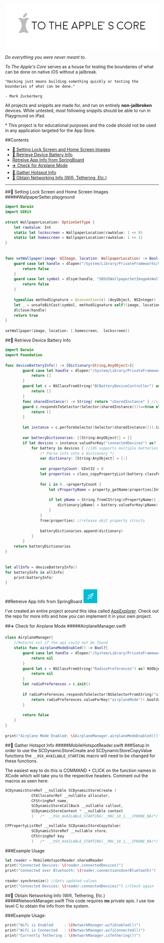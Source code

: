 ![Logo](Assets/Logo.png)

*Do everything you were never meant to.*

*To The Apple's Core* serves as a house for testing the boundaries of what can be done on native iOS without a jailbreak.

```
"Hacking just means building something quickly or testing the boundaries of what can be done."

- Mark Zuckerberg 
```
All projects and snippits are made for, and run on entirely **non-jailbroken** devices. While untested, most following snippits should be able to run in Playground on iPad.

\* This project is for educational purposes and the code should not be used in any application targeted for the App Store.

##Contents
- [:iphone: Setting Lock Screen and Home Screen Images](#iphone-setting-lock-screen-and-home-screen-images)
- [:battery: Retrieve Device Battery Info](#battery-retrieve-device-battery-info)
- [Retreive App Info from SpringBoard](#retreive-app-info-from-springboard)
- [:airplane: Check for Airplane Mode](#airplane-check-for-airplane-mode)
- [:link: Gather Hotspot Info](#link-gather-hotspot-info)
- [:signal_strength: Obtain Networking Info (Wifi, Tethering, Etc.)](#signal_strength-obtain-networking-info-wifi-tethering-etc)

---

##:iphone: Setting Lock Screen and Home Screen Images
#####WallpaperSetter.playground

```Swift
import Darwin
import UIKit

struct WallpaperLocation: OptionSetType {
    let rawValue: Int
    static let lockscreen = WallpaperLocation(rawValue: 1 << 0)
    static let homescreen = WallpaperLocation(rawValue: 1 << 1)
}


func setWallpaper(image: UIImage, location: WallpaperLocation) -> Bool{
    guard case let handle = dlopen("/System/Library/PrivateFrameworks/SpringBoardUI.framework/SpringBoardUI", RTLD_LAZY) where handle != nil else{
        return false
    }
    guard case let symbol = dlsym(handle, "SBSUIWallpaperSetImageAsWallpaperForLocations") where symbol != nil else{
        return false
    }
    
    typealias methodSignature = @convention(c) (AnyObject, NSInteger) -> ()
    let _ = unsafeBitCast(symbol, methodSignature.self)(image, location.rawValue)
    dlclose(handle)
    return true
}

setWallpaper(image, location: [.homescreen, .lockscreen])
```
##:battery: Retrieve Device Battery Info
```Swift
import Darwin
import Foundation

func deviceBatteryInfo() -> [Dictionary<String,AnyObject>]{
        guard case let handle = dlopen("/System/Library/PrivateFrameworks/BatteryCenter.framework/BatteryCenter", RTLD_LAZY) where handle != nil else {
            return []
        }
        guard let c = NSClassFromString("BCBatteryDeviceController") as? NSObjectProtocol else {
            return []
        }
        func sharedInstance() -> String{ return "sharedInstance" } //silence compiler warnings
        guard c.respondsToSelector(Selector(sharedInstance()))==true else {
            return []
        }
        
        let instance = c.performSelector(Selector(sharedInstance())).takeUnretainedValue()
        
        var batteryDictionaries: [[String:AnyObject]] = []
        if let devices = instance.valueForKey("connectedDevices") as? [AnyObject] {
            for battery in devices { //iOS supports multiple batteries
                /* Parse info into a dictionary */
                var dictionary: [String:AnyObject] = [:]
                
                var propertyCount: UInt32 = 0
                let properties = class_copyPropertyList(battery.classForCoder, &propertyCount)
                
                for i in 0..<propertyCount {
                    let cPropertyName = property_getName(properties[Int(i)])
                    
                    if let pName = String.fromCString(cPropertyName){ //Convert from C to Swift
                        dictionary[pName] = battery.valueForKey(pName) ?? nil
                    }
                }
                free(properties) //release objC property structs
                
                batteryDictionaries.append(dictionary)
            }
        }
    return batteryDictionaries
}


let allInfo = deviceBatteryInfo()
for batteryInfo in allInfo{
    print(batteryInfo)
}
```

##Retreive App Info from SpringBoard
<img src="Assets/AppExplorer-Logo.png" height="45">

I've created an entire project around this idea called [AppExplorer](https://github.com/joncardasis/AppExplorer). Check out the repo for more info and how you can implement it in your own project.


##:airplane: Check for Airplane Mode
#####AirplaneManager.swift
```Swift
class AirplaneManager{
    //Returns nil if the api could not be found
    static func airplaneModeEnabled() -> Bool?{
        guard case let handle = dlopen("/System/Library/PrivateFrameworks/AppSupport.framework/AppSupport", RTLD_LAZY) where handle != nil else{
            return nil
        }
        guard let c = NSClassFromString("RadiosPreferences") as? NSObject.Type else {
            return nil
        }
        let radioPreferences = c.init()
        
        if radioPreferences.respondsToSelector(NSSelectorFromString("airplaneMode")) {
            return radioPreferences.valueForKey("airplaneMode")!.boolValue
        }
        
        return false
    }
}

print("Airplane Mode Enabled: \(AirplaneManager.airplaneModeEnabled())")
```


##:link: Gather Hotspot Info
#####MobileHotspotReader.swift
###Setup
In order to use the SCDynamicStoreCreate and SCDynamicStoreCopyValue functions
the `__OSX_AVAILABLE_STARTING` macro will need to be changed for these functions.

The easiest way to do this is COMMAND + CLICK on the function names in XCode which will
take you to the respective headers. Comment out the macros as seen here:

```Objective-C
SCDynamicStoreRef __nullable SCDynamicStoreCreate (
			CFAllocatorRef __nullable allocator,
			CFStringRef name,
			SCDynamicStoreCallBack __nullable callout,
			SCDynamicStoreContext * __nullable context
			)	/*	__OSX_AVAILABLE_STARTING(__MAC_10_1,__IPHONE_NA)*/;
```

```Objective-C
CFPropertyListRef __nullable SCDynamicStoreCopyValue(
			SCDynamicStoreRef __nullable store,
			CFStringRef key
			)	/*	__OSX_AVAILABLE_STARTING(__MAC_10_1,__IPHONE_NA)*/;

```

###Example Usage
```Swift
let reader = MobileHotspotReader.sharedReader
print("Connected Devices: \(reader.connectedDevices)")
print("Connected over Bluetooth: \(reader.connectionsOverBluetooth)")
        
reader.synchronize() //Gets updated values
print("Connected Devices: \(reader.connectedDevices)") //Check again
```

##:signal_strength: Obtain Networking Info (Wifi, Tethering, Etc.)
#####NetworkManager.swift
This code requires **no** private apis. I use low level C to obtain the info from the system.

###Example Usage:
```Swift
print("Wifi is Enabled     : \(NetworkManager.wifiEnabled())")
print("Wifi is Connected   : \(NetworkManager.wifiConnected())")
print("Currently Tethering : \(NetworkManager.isTethering())")
```

